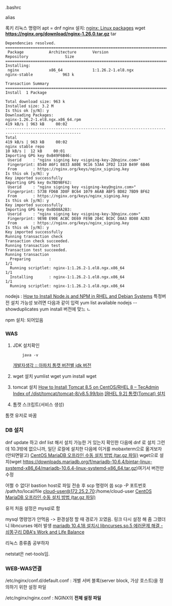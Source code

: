 
.bashrc

alias


록키 리눅스 명령어
apt = dnf
nginx 설치: [nginx: Linux packages](https://nginx.org/en/linux_packages.html)
wget **https://nginx.org/download/nginx-1.26.0.tar.gz**
tar
```
Dependencies resolved.
=======================================================================================================
 Package           Architecture       Version                           Repository                Size
=======================================================================================================
Installing:
 nginx             x86_64             1:1.26.2-1.el8.ngx                nginx-stable             963 k

Transaction Summary
=======================================================================================================
Install  1 Package

Total download size: 963 k
Installed size: 3.2 M
Is this ok [y/N]: y
Downloading Packages:
nginx-1.26.2-1.el8.ngx.x86_64.rpm                                      419 kB/s | 963 kB     00:02
-------------------------------------------------------------------------------------------------------
Total                                                                  419 kB/s | 963 kB     00:02
nginx stable repo                                                       10 kB/s |  12 kB     00:01
Importing GPG key 0xB49F6B46:
 Userid     : "nginx signing key <signing-key-2@nginx.com>"
 Fingerprint: 8540 A6F1 8833 A80E 9C16 53A4 2FD2 1310 B49F 6B46
 From       : https://nginx.org/keys/nginx_signing.key
Is this ok [y/N]: y
Key imported successfully
Importing GPG key 0x7BD9BF62:
 Userid     : "nginx signing key <signing-key@nginx.com>"
 Fingerprint: 573B FD6B 3D8F BC64 1079 A6AB ABF5 BD82 7BD9 BF62
 From       : https://nginx.org/keys/nginx_signing.key
Is this ok [y/N]: y
Key imported successfully
Importing GPG key 0x8D88A2B3:
 Userid     : "nginx signing key <signing-key-3@nginx.com>"
 Fingerprint: 9E9B E90E ACBC DE69 FE9B 204C BCDC D8A3 8D88 A2B3
 From       : https://nginx.org/keys/nginx_signing.key
Is this ok [y/N]: y
Key imported successfully
Running transaction check
Transaction check succeeded.
Running transaction test
Transaction test succeeded.
Running transaction
  Preparing        :                                                                               1/1
  Running scriptlet: nginx-1:1.26.2-1.el8.ngx.x86_64                                               1/1
  Installing       : nginx-1:1.26.2-1.el8.ngx.x86_64                                               1/1
  Running scriptlet: nginx-1:1.26.2-1.el8.ngx.x86_64         
```

nodejs : [How to Install Node.js and NPM in RHEL and Debian Systems](https://www.tecmint.com/install-nodejs-npm-in-centos-ubuntu/)
특정버전 설치 가능성 보려면 다음과 같이 입력
yum list available nodejs --showduplicates
yum install 버전에 맞느 ㄴ

npm 설치: 되어있음



### WAS

1. JDK 설치확인
	```
		java -v
	```
	[개발자생각 :: 아파치 톰캣 버전별 jdk 버전](https://programdev.tistory.com/49)

2. wget 설치
	yumlist wget
	yum install wget

3. tomcat 설치
	[How to Install Tomcat 8.5 on CentOS/RHEL 8 – TecAdmin](https://tecadmin.net/install-tomcat-8-on-centos-8/)
	[Index of /dist/tomcat/tomcat-8/v8.5.99/bin](https://archive.apache.org/dist/tomcat/tomcat-8/v8.5.99/bin/)
	[[RHEL 9.2] 톰캣(Tomcat) 설치](https://engineeringcode.tistory.com/entry/RHEL-92-%ED%86%B0%EC%BA%A3Tomcat-%EC%84%A4%EC%B9%98)
	
1. 톰캣 스크립트(서비스 생성)


톰캣 유저로 바꿈


### DB 설치

dnf update 하고 dnf list 해서 설치 가능한 거 있는지 확인한 다음에 dnf 로 설치
그런데 10.3밖에 없으니까, 일단 로컬에 설치한  다음에 이거를 mobaxterm으로 옮겨보자(안되면말고)
[CentOS MariaDB 오프라인 수동 설치 방법 (tar.gz 파일)](https://wildeveloperetrain.tistory.com/341)
wget으로 설치(wget https://downloads.mariadb.org/f/mariadb-10.6.4/bintar-linux-systemd-x86_64/mariadb-10.6.4-linux-systemd-x86_64.tar.gz)여기서 버전만 수정

어쩔 수 없다! bastion host로 파일 전송 후 scp 명령어 씀
scp -P 포트번호 /path/to/local/file cloud-user@172.25.2.70:/home/cloud-user
[CentOS MariaDB 오프라인 수동 설치 방법 (tar.gz 파일)](https://wildeveloperetrain.tistory.com/341)

유저 처음 설정은 mysql로 함

mysql 명령엉가 안먹음 -> 환경설정 할 때 경로가 꼬였음. 링크 다시 설정 해 줌
그랬더니 libncurses 에러 발생
[mariadb 10.4.18 설치시 libncurses.so.5 에러문제 해결 - 쇠똥구리 DBA's Work and Life Balance](https://dungbeetle.co.kr/mariadb-10-4-18-%EC%84%A4%EC%B9%98%EC%8B%9C-libncurses-so-5-%EC%97%90%EB%9F%AC%EB%AC%B8%EC%A0%9C-%ED%95%B4%EA%B2%B0/)



리눅스 종류좀 공부하자

netstat은 net-tools임.


### WEB-WAS연결
/etc/nginx/conf.d/default.conf : 개별 서버 블록(server block, 가상 호스트)을 정의하기 위한 설정 파일

/etc/nginx/nginx.conf : NGINX의 **전체 설정 파일**
